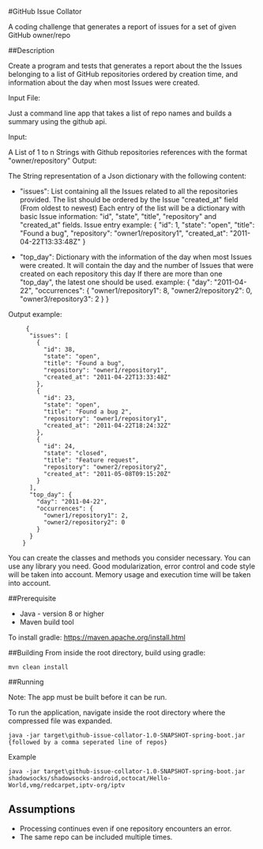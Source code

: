 #GitHub Issue Collator

A coding challenge that generates a report of issues for a set of given GitHub owner/repo



##Description

Create a program and tests that generates a report about the the Issues belonging to a list of GitHub repositories ordered by creation time, and information about the day when most Issues were created.   

Input File:

Just a command line app that takes a list of repo names and builds a summary using the github api.

  
Input:  

A List of 1 to n Strings with Github repositories references with the format "owner/repository"
Output:

The String representation of a Json dictionary with the following content:

* "issues": List containing all the Issues related to all the repositories provided. The list should be ordered by the Issue "created_at" field (From oldest to newest) Each entry of the list will be a dictionary with basic Issue information: "id", "state", "title", "repository" and "created_at" fields. Issue entry example: { "id": 1, "state": "open", "title": "Found a bug", "repository": "owner1/repository1", "created_at": "2011-04-22T13:33:48Z" }

* "top_day": Dictionary with the information of the day when most Issues were created. It will contain the day and the number of Issues that were created on each repository this day If there are more than one "top_day", the latest one should be used. example: { "day": "2011-04-22", "occurrences": { "owner1/repository1": 8, "owner2/repository2": 0, "owner3/repository3": 2 } }

 

Output example:
```
     {
      "issues": [
        {
          "id": 38,
          "state": "open",
          "title": "Found a bug",
          "repository": "owner1/repository1",
          "created_at": "2011-04-22T13:33:48Z"
        },
        {
          "id": 23,
          "state": "open",
          "title": "Found a bug 2",
          "repository": "owner1/repository1",
          "created_at": "2011-04-22T18:24:32Z"
        },
        {
          "id": 24,
          "state": "closed",
          "title": "Feature request",
          "repository": "owner2/repository2",
          "created_at": "2011-05-08T09:15:20Z"
        }
      ],
      "top_day": {
        "day": "2011-04-22",
        "occurrences": {
          "owner1/repository1": 2,
          "owner2/repository2": 0
        }
      }
    }
```
 

You can create the classes and methods you consider necessary. You can use any library you need. Good modularization, error control and code style will be taken into account. Memory usage and execution time will be taken into account. 

##Prerequisite
* Java - version 8 or higher
* Maven build tool

To install gradle: https://maven.apache.org/install.html


##Building
From inside the root directory, build using gradle:

`mvn clean install`


##Running

Note: The app must be built before it can be run.

To run the application, navigate inside the root directory where the compressed file was expanded. 

`java -jar target\github-issue-collator-1.0-SNAPSHOT-spring-boot.jar {followed by a comma seperated line of repos}`

Example

`java -jar target\github-issue-collator-1.0-SNAPSHOT-spring-boot.jar shadowsocks/shadowsocks-android,octocat/Hello-World,vmg/redcarpet,iptv-org/iptv`

## Assumptions

* Processing continues even if one repository encounters an error.
* The same repo can be included multiple times.